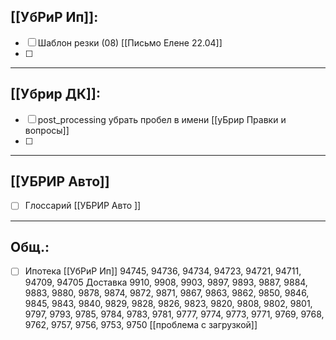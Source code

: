 ## [[УбРиР Ип]]: 
- [ ] Шаблон резки (08) [[Письмо Елене 22.04]]
- [ ] 
______
## [[Убрир ДК]]: 
- [ ] post_processing убрать пробел в имени [[уБрир Правки и вопросы]]
- [ ] 
______
## [[УБРИР Авто]]
- [ ] Глоссарий [[УБРИР Авто ]]

_________
## Общ.:
- [ ] Ипотека [[УбРиР Ип]]
	94745, 94736, 94734, 94723, 94721, 94711, 94709, 94705 
	Доставка 
	9910, 9908, 9903, 9897, 9893, 9887, 9884, 9883, 9880, 9878, 9874, 9872, 9871, 9867, 9863, 9862, 9850, 9846, 9845, 9843, 9840, 9829, 9828, 9826, 9823, 9820, 9808, 9802, 9801, 9797, 9793, 9785, 9784, 9783, 9781, 9777, 9774, 9773, 9771, 9769, 9768, 9762, 9757, 9756, 9753, 9750
	 [[проблема с загрузкой]]
